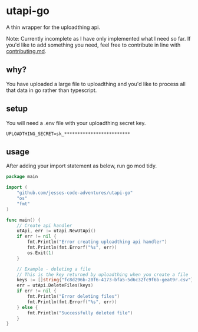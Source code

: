 # utapi-go

A thin wrapper for the uploadthing api.

Note: Currently incomplete as I have only implemented what I need so far. If you'd like to add something you need, feel free to contribute in line with [contributing.md](contributing.md).


## why?

You have uploaded a large file to uploadthing and you'd like to process all that data in go rather than typescript.

## setup

You will need a .env file with your uploadthing secret key.

```.env
UPLOADTHING_SECRET=sk_*************************
```

## usage

After adding your import statement as below, run go mod tidy.

```go
package main

import (
    "github.com/jesses-code-adventures/utapi-go"
    "os"
    "fmt"
)

func main() {
    // Create api handler
    utApi, err := utapi.NewUtApi()
    if err != nil {
        fmt.Println("Error creating uploadthing api handler")
        fmt.Println(fmt.Errorf("%s", err))
        os.Exit(1)
    }

    // Example - deleting a file
    // This is the key returned by uploadthing when you create a file
    keys := []string{"fc8d296b-20f6-4173-bfa5-5d6c32fc9f6b-geat9r.csv"}
    err = utApi.DeleteFiles(keys)
    if err != nil {
        fmt.Println("Error deleting files")
        fmt.Println(fmt.Errorf("%s", err))
    } else {
        fmt.Println("Successfully deleted file")
    }
}
```

